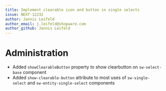 ```yaml
---
title: Implement clearable icon and button in single selects
issue: NEXT-12232
author: Jannis Leifeld
author_email: j.leifeld@shopware.com 
author_github: Jannis Leifeld
---
```

# Administration
* Added `showClearableButton` property to show clearbutton on `sw-select-base` component
* Added `show-clearable-button` attribute to most uses of `sw-single-select` and `sw-entity-single-select` components
